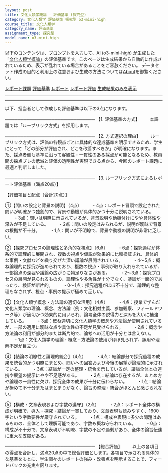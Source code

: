 ```yaml
---
layout: post
title: 文化人類学概論 - 評価基準 (探究型)
category: 文化人類学 評価基準 探究型 o3-mini-high
course_title: 文化人類学
category_name: 評価基準
assignment_type: 探究型
model_name: o3-mini-high
---
```


以下のコンテンツは、[プロンプト](https://github.com/takedatoshiyuki/synthetic_assignments/tree/main/generated/文化人類学/o3-mini-high/prompt_評価基準-探究型.md)を入力して、AI (o3-mini-high) が生成した「[文化人類学概論](/contents/文化人類学/)」の評価基準です。このページは生成結果から自動的に作成されているため、表示が乱れている場合があることをご容赦ください。
データセット作成の目的と利用上の注意および生成の方法については[About](/About)を御覧ください。

[レポート課題](../レポート課題-探究型)
[評価基準](../評価基準-探究型)
[レポート](../レポート-探究型)
[レポート評価](../レポート評価-探究型)
[生成結果のみを表示](https://github.com/takedatoshiyuki/synthetic_assignments/tree/main/generated/文化人類学/o3-mini-high/評価基準-探究型.md)
  

***
***
  
以下、担当者として作成した評価基準は以下の3点になります。

─────────────────────────────
【1. 評価基準の方式】
  本課題では「ルーブリック方式」を採用します。

─────────────────────────────
【2. 方式選択の理由】
  ルーブリック方式は、評価の各観点ごとに具体的な達成基準を明示できるため、学生にとって「どの部分が評価され、どこを改善すべきか」が明確になります。また、採点者側も基準に沿って客観性・一貫性のある採点が可能となるため、教員間の採点ブレの低減と評価の透明性が実現できる点から、今回のレポート課題に最適と判断しました。

─────────────────────────────
【3. ルーブリック方式によるレポート評価基準（満点20点）】

【評価項目と配点（合計20点）】

①【問いの設定と背景の説明】（4点）
  ・4点：レポート冒頭で設定された問いが明確かつ独創的で、背景や動機が具体的かつ十分に説明されている。
  ・3点：問いは明瞭に示されているが、背景説明や動機付けにやや具体性や深みが不足している。
  ・2点：問いの設定はみられるが、説明が曖昧で背景の根拠が不十分。
  ・1点：問いが不明瞭で、背景や動機の説明が非常に乏しい。

②【探究プロセスの論理性と多角的な視点】（6点）
  ・6点：探究過程が体系的で論理的に展開され、複数の視点や仮説が効果的に比較検証され、具体的な事例・文献などを織り交ぜた深い議論が展開されている。
  ・4～5点：概ね論理的に探究が進められており、複数の視点・事例が取り入れられているが、一部論点の深堀や議論の広がりに物足りなさがある。
  ・2～3点：探究プロセスの展開が見られるものの、論理性や多角性が十分でなく、議論が一面的であったり、検証が断片的。
  ・0～1点：探究過程がほぼ不十分で、論理的な整理もなされず、視点・事例の提示が極めて乏しい。

③【文化人類学概念・方法論の適切な活用】（4点）
  ・4点：授業で学んだ文化人類学の理論、概念、方法論（例：文化相対主義、参加観察、フィールドワーク等）が適切かつ効果的に用いられ、論考全体の説得力と深みを大いに補強している。
  ・3点：概ね適切に文化人類学の概念や方法論が使用されているが、一部の適用に曖昧な点や具体性の不足が見受けられる。
  ・2点：概念や方法論の利用が部分的または断片的で、論考への活用が十分とは言えない。
  ・1点：文化人類学の理論・概念・方法論の使用がほぼ見られず、誤用や理解不足が目立つ。

④【結論の明瞭性と論理的統合】（4点）
  ・4点：結論部分で探究過程の成果を統合的かつ明瞭にまとめ、問いへの回答および今後の展望が論理的に示されている。
  ・3点：結論が一定の整理・統合を示しているが、議論全体との連携や展望の提示にやや不足感がある。
  ・2点：結論は存在するが、まとめ方や論理の一貫性に欠け、探究全体の成果が十分に伝わらない。
  ・1点：結論が極めて不十分またはまとまりがなく、論旨の整理・統合がほとんど感じられない。

⑤【構成・文章表現および字数の遵守】（2点）
  ・2点：レポート全体の構成が明確で、導入・探究・結論が一貫しており、文章表現も読みやすく、1600字という字数要件が厳守されている。
  ・1点：構成や表現に多少の問題はあるものの、全体として理解可能であり、字数も概ね守られている。
  ・0点：構成が不十分で、文章表現が不明瞭、字数の不足や過剰があり、全体の論旨伝達に重大な支障がある。

─────────────────────────────
【総合評価】
  以上の各項目の得点を合計し、満点20点の中で総合評価とします。各項目で示される具体的な基準をもとに、学生個々のレポートの強み・改善点を明示することで、フィードバックの充実を図ります。
